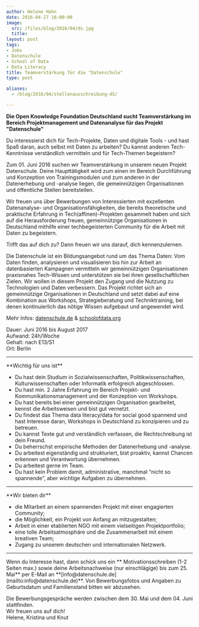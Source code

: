 ```yaml
---
author: Helene Hahn
date: 2016-04-27 16:00:00
image:
  src: /files/blog/2016/04/ds.jpg
  title: 
layout: post
tags:
- Jobs
- Datenschule
- School of Data
- Data Literacy
title: Teamverstärkung für die "Datenschule"
type: post

aliases:
  - /blog/2016/04/stellenausschreibung-dS/

---
```


<strong>Die Open Knowledge Foundation Deutschland sucht Teamverstärkung im Bereich Projektmanagement und Datenanalyse für das Projekt "Datenschule"</strong>

Du interessierst dich für Tech-Projekte, Daten und digitale Tools - und hast Spaß daran, auch selbst mit Daten zu arbeiten? Du kannst anderen Tech-Kenntnisse verständlich vermitteln und für Tech-Themen begeistern?

Zum 01. Juni 2016 suchen wir Teamverstärkung in unserem neuen Projekt Datenschule. Deine Haupttätigkeit wird zum einen im Bereich Durchführung und Konzeption von Trainingsmodulen und zum anderen in der Datenerhebung und -analyse liegen, die gemeinnützigen Organisationen und öffentliche Stellen bereitstellen. 

Wir freuen uns über Bewerbungen von Interessierten mit exzellenten Datenanalyse- und Organisationsfähigkeiten, die bereits theoretische und praktische Erfahrung in Tech(affinen)-Projekten gesammelt haben und sich auf die Herausforderung freuen, gemeinnützige Organisationen in Deutschland mithilfe einer techbegeisterten Community für die Arbeit mit Daten zu begeistern.

Trifft das auf dich zu? Dann freuen wir uns darauf, dich kennenzulernen. 

Die Datenschule ist ein Bildungsangebot rund um das Thema Daten: Vom Daten finden, analysieren und visualisieren bis hin zur Arbeit an datenbasierten Kampagnen vermitteln wir gemeinnützigen Organisationen praxisnahes Tech-Wissen und unterstützen sie bei ihren gesellschaftlichen Zielen. Wir wollen in diesem Projekt den Zugang und die Nutzung zu Technologien und Daten verbessern. Das Projekt richtet sich an gemeinnützige Organisationen in Deutschland und setzt dabei auf eine Kombination aus Workshops, Strategieberatung und Techniktraining, bei denen kontinuierlich das nötige Wissen  aufgebaut und angewendet wird. 

Mehr Infos: [datenschule.de](https://datenschule.de/) & [schoolofdata.org](http://schoolofdata.org/)

Dauer: Juni 2016 bis August 2017<br>
Aufwand: 24h/Woche<br>
Gehalt: nach E13/S1<br>
Ort: Berlin


<hr> 
**Wichtig für uns ist**

* Du hast dein Studium in Sozialwissenschaften, Politikwissenschaften, Kulturwissenschaften oder Informatik erfolgreich abgeschlossen.
* Du hast min. 2 Jahre Erfahrung im Bereich Projekt- und Kommunikationsmanagement und der Konzeption von Workshops.
* Du hast bereits bei einer gemeinnützigen Organisation gearbeitet, kennst die Arbeitsweisen und bist gut vernetzt.
* Du findest das Thema data literacy/data for social good spannend und hast Interesse daran, Workshops in Deutschland zu konzipieren und zu betreuen.
* Du kannst Texte gut und verständlich verfassen, die Rechtschreibung ist dein Freund.
* Du beherrschst empirische Methoden der Datenerhebung und -analyse.
* Du arbeitest eigenständig und strukturiert, bist proaktiv, kannst Chancen erkennen und Verantwortung übernehmen.
* Du arbeitest gerne im Team.
* Du hast kein Problem damit, administrative, manchmal “nicht so spannende”, aber wichtige Aufgaben zu übernehmen.


<hr>
**Wir bieten dir**

* die Mitarbeit an einem spannenden Projekt mit einer engagierten Community;
* die Möglichkeit, ein Projekt von Anfang an mitzugestalten;
* Arbeit in einer etablierten NGO mit einem vielseitigen Projektportfolio;
* eine tolle Arbeitsatmosphäre und die Zusammenarbeit mit einem kreativen Team;
* Zugang zu unserem deutschen und internationalen Netzwerk.


<hr>
Wenn du Interesse hast, dann schick uns ein ** Motivationsschreiben (1-2 Seiten max.) sowie deine Arbeitsnachweise (nur einschlägige) bis zum 25. Mai** per E-Mail an **[info@datenschule.de](mailto:info@datenschule.de)**. Von Bewerbungsfotos und Angaben zu Geburtsdatum und Familienstand bitten wir abzusehen. 

Die Bewerbungsgespräche werden zwischen dem 30. Mai und dem 04. Juni stattfinden.<br>
Wir freuen uns auf dich!<br>
Helene, Kristina und Knut

